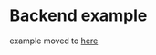 # Backend example

example moved to [here](https://github.com/threefoldtech/threefold-login-js-sdk/tree/main/example)
